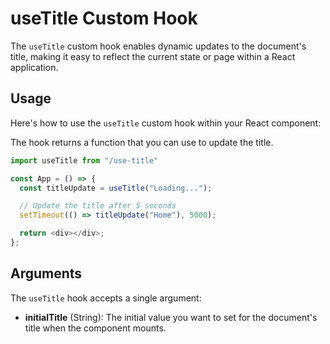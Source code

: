 # useTitle Custom Hook
The `useTitle` custom hook enables dynamic updates to the document's title, making it easy to reflect the current state or page within a React application.

## Usage
Here's how to use the `useTitle` custom hook within your React component:



The hook returns a function that you can use to update the title.
```js
import useTitle from "/use-title"

const App = () => {
  const titleUpdate = useTitle("Loading...");

  // Update the title after 5 seconds
  setTimeout(() => titleUpdate("Home"), 5000);

  return <div></div>;
};
```

## Arguments
The `useTitle` hook accepts a single argument:
- **initialTitle** (String): The initial value you want to set for the document's title when the component mounts.